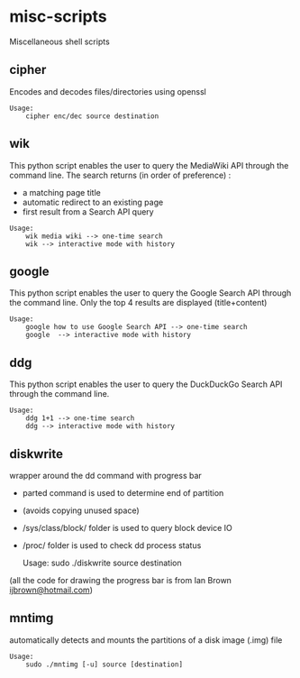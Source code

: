 misc-scripts
============
Miscellaneous shell scripts

cipher
------
Encodes and decodes files/directories using openssl

	Usage:
		cipher enc/dec source destination

wik
---
This python script enables the user to query the MediaWiki API through the 
command line. The search returns (in order of preference) :
- a matching page title
- automatic redirect to an existing page
- first result from a Search API query
```
Usage:
	wik media wiki --> one-time search
	wik	--> interactive mode with history
```

google
------
This python script enables the user to query the Google Search API through the 
command line. Only the top 4 results are displayed (title+content)

	Usage:
		google how to use Google Search API --> one-time search
		google	--> interactive mode with history

ddg
---
This python script enables the user to query the DuckDuckGo Search API through the 
command line.

	Usage:
		ddg 1+1 --> one-time search
		ddg	--> interactive mode with history

diskwrite
---------
wrapper around the dd command with progress bar

- parted command is used to determine end of partition
- (avoids copying unused space) 
- /sys/class/block/ folder is used to query block device IO
- /proc/ folder is used to check dd process status

	Usage:
		sudo ./diskwrite source destination

(all the code for drawing the progress bar is from Ian Brown ijbrown@hotmail.com)

mntimg
------
automatically detects and mounts the partitions of a disk image (.img) file

	Usage:
		sudo ./mntimg [-u] source [destination]
